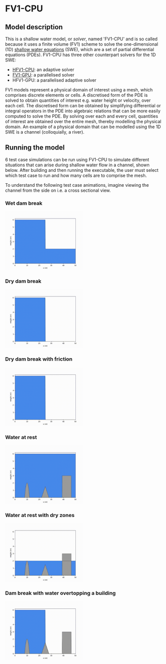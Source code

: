 # FV1-CPU

## Model description

This is a shallow water model, or *solver*, named 'FV1-CPU' and is so called because it uses a finite volume (FV1) scheme to solve the one-dimensional (1D) [shallow water equations](https://en.wikipedia.org/wiki/Shallow_water_equations) (SWE), which are a set of partial differential equations (PDEs). FV1-CPU has three other counterpart solvers for the 1D SWE:

* [HFV1-CPU](github.com/al0vya/HFV1_cpp): an adaptive solver
* [FV1-GPU](github.com/al0vya/FV1_GPU): a parallelised solver
* HFV1-GPU: a parallelised adaptive solver

FV1 models represent a physical domain of interest using a mesh, which comprises discrete elements or cells. A discretised form of the PDE is solved to obtain quantities of interest e.g. water height or velocity, over each cell. The discretised form can be obtained by simplifying differential or integral operators in the PDE into algebraic relations that can be more easily computed to solve the PDE. By solving over each and every cell, quantities of interest are obtained over the entire mesh, thereby modelling the physical domain. An example of a physical domain that can be modelled using the 1D SWE is a channel (colloquially, a river).

## Running the model

6 test case simulations can be run using FV1-CPU to simulate different situations that can arise during shallow water flow in a channel, shown below. After building and then running the executable, the user must select which test case to run and how many cells are to comprise the mesh.

To understand the following test case animations, imagine viewing the channel from the side on i.e. a cross sectional view.

### Wet dam break

<img src="https://github.com/al0vya/FV1_GPU/blob/master/FV1_GPU_1D/test_case_gifs/wet_dam_break.gif" width="50%" height="50%">

### Dry dam break

<img src="https://github.com/al0vya/FV1_GPU/blob/master/FV1_GPU_1D/test_case_gifs/dry_dam_break.gif" width="50%" height="50%">

### Dry dam break with friction

<img src="https://github.com/al0vya/FV1_GPU/blob/master/FV1_GPU_1D/test_case_gifs/dry_dam_break_fric.gif" width="50%" height="50%">

### Water at rest

<img src="https://github.com/al0vya/FV1_GPU/blob/master/FV1_GPU_1D/test_case_gifs/wet_c_property.gif" width="50%" height="50%">

### Water at rest with dry zones

<img src="https://github.com/al0vya/FV1_GPU/blob/master/FV1_GPU_1D/test_case_gifs/wet_dry_c_property.gif" width="50%" height="50%">

### Dam break with water overtopping a building

<img src="https://github.com/al0vya/FV1_GPU/blob/master/FV1_GPU_1D/test_case_gifs/building_overtopping.gif" width="50%" height="50%">
